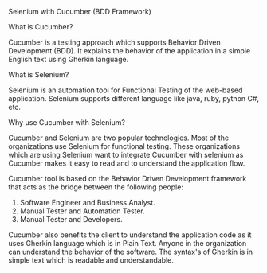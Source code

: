 Selenium with Cucumber (BDD Framework)

What is Cucumber?

Cucumber is a testing approach which supports Behavior Driven Development (BDD). 
It explains the behavior of the application in a simple English text using Gherkin language.

What is Selenium?

Selenium is an automation tool for Functional Testing of the web-based application. 
Selenium supports different language like java, ruby, python C#, etc.

Why use Cucumber with Selenium?

Cucumber and Selenium are two popular technologies.
Most of the organizations use Selenium for functional testing. 
These organizations which are using Selenium want to integrate Cucumber with selenium as Cucumber makes it easy to 
read and to understand the application flow.

Cucumber tool is based on the Behavior Driven Development framework that acts as the bridge between the following people:
1.	Software Engineer and Business Analyst.
2.	Manual Tester and Automation Tester.
3.	Manual Tester and Developers.

Cucumber also benefits the client to understand the application code as it uses Gherkin language which is in Plain Text.
Anyone in the organization can understand the behavior of the software. The syntax's of Gherkin is in simple text 
which is readable and understandable.
